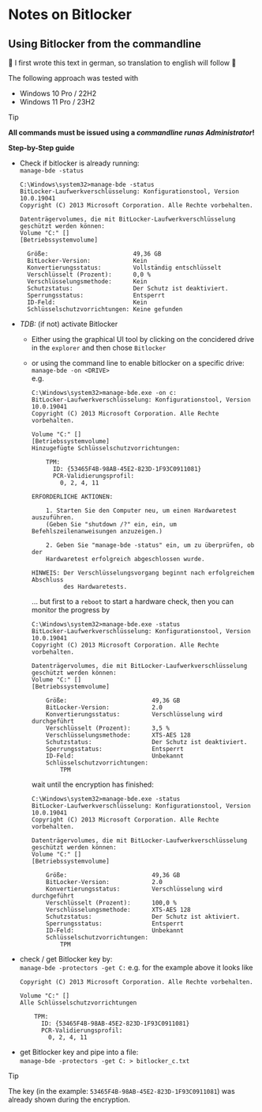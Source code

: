 # Notes on Bitlocker
## Using Bitlocker from the commandline
🚧 I first wrote this text in german, so translation to english will follow 🚧

The following approach was tested with
  * Windows 10 Pro / 22H2
  * Windows 11 Pro / 23H2

> [!TIP]
> **All commands must be issued using a *commandline runas Administrator*!**

**Step-by-Step guide**
* Check if bitlocker is already running:<br>
  `manage-bde -status`<br>
   ```
   C:\Windows\system32>manage-bde -status
   BitLocker-Laufwerkverschlüsselung: Konfigurationstool, Version 10.0.19041
   Copyright (C) 2013 Microsoft Corporation. Alle Rechte vorbehalten.

   Datenträgervolumes, die mit BitLocker-Laufwerkverschlüsselung
   geschützt werden können:
   Volume "C:" []
   [Betriebssystemvolume]

     Größe:                        49,36 GB
     BitLocker-Version:            Kein
     Konvertierungsstatus:         Vollständig entschlüsselt
     Verschlüsselt (Prozent):      0,0 %
     Verschlüsselungsmethode:      Kein
     Schutzstatus:                 Der Schutz ist deaktiviert.
     Sperrungsstatus:              Entsperrt
     ID-Feld:                      Kein
     Schlüsselschutzvorrichtungen: Keine gefunden
   ```
* _TDB:_ (if not) activate Bitlocker
  * Either using the graphical UI tool by clicking on the concidered drive in the `explorer` and then chose `Bitlocker`

  * or using the command line to enable bitlocker on a specific drive:<br>
    `manage-bde -on <DRIVE>`<br>
    e.g.
    ```
    C:\Windows\system32>manage-bde.exe -on c:
    BitLocker-Laufwerkverschlüsselung: Konfigurationstool, Version 10.0.19041
    Copyright (C) 2013 Microsoft Corporation. Alle Rechte vorbehalten.
    
    Volume "C:" []
    [Betriebssystemvolume]
    Hinzugefügte Schlüsselschutzvorrichtungen:
    
        TPM:
          ID: {53465F4B-98AB-45E2-823D-1F93C0911081}
          PCR-Validierungsprofil:
            0, 2, 4, 11
    
    ERFORDERLICHE AKTIONEN:
    
        1. Starten Sie den Computer neu, um einen Hardwaretest auszuführen.
        (Geben Sie "shutdown /?" ein, ein, um Befehlszeilenanweisungen anzuzeigen.)
    
        2. Geben Sie "manage-bde -status" ein, um zu überprüfen, ob der
        Hardwaretest erfolgreich abgeschlossen wurde.
    
    HINWEIS: Der Verschlüsselungsvorgang beginnt nach erfolgreichem Abschluss
             des Hardwaretests.
    ```  
    ... but first to a `reboot` to start a hardware check, then you can monitor the progress by <br>
    ```
    C:\Windows\system32>manage-bde.exe -status
    BitLocker-Laufwerkverschlüsselung: Konfigurationstool, Version 10.0.19041
    Copyright (C) 2013 Microsoft Corporation. Alle Rechte vorbehalten.
    
    Datenträgervolumes, die mit BitLocker-Laufwerkverschlüsselung
    geschützt werden können:
    Volume "C:" []
    [Betriebssystemvolume]
    
        Größe:                        49,36 GB
        BitLocker-Version:            2.0
        Konvertierungsstatus:         Verschlüsselung wird durchgeführt
        Verschlüsselt (Prozent):      3,5 %
        Verschlüsselungsmethode:      XTS-AES 128
        Schutzstatus:                 Der Schutz ist deaktiviert.
        Sperrungsstatus:              Entsperrt
        ID-Feld:                      Unbekannt
        Schlüsselschutzvorrichtungen:
            TPM
    ```
    wait until the encryption has finished:<br>
    ```
    C:\Windows\system32>manage-bde.exe -status
    BitLocker-Laufwerkverschlüsselung: Konfigurationstool, Version 10.0.19041
    Copyright (C) 2013 Microsoft Corporation. Alle Rechte vorbehalten.
    
    Datenträgervolumes, die mit BitLocker-Laufwerkverschlüsselung
    geschützt werden können:
    Volume "C:" []
    [Betriebssystemvolume]
    
        Größe:                        49,36 GB
        BitLocker-Version:            2.0
        Konvertierungsstatus:         Verschlüsselung wird durchgeführt
        Verschlüsselt (Prozent):      100,0 %
        Verschlüsselungsmethode:      XTS-AES 128
        Schutzstatus:                 Der Schutz ist aktiviert.
        Sperrungsstatus:              Entsperrt
        ID-Feld:                      Unbekannt
        Schlüsselschutzvorrichtungen:
            TPM
    ```
* check / get Bitlocker key by:<br>
  `manage-bde -protectors -get C:`
  e.g. for the example above it looks like
  ```
  Copyright (C) 2013 Microsoft Corporation. Alle Rechte vorbehalten.
  
  Volume "C:" []
  Alle Schlüsselschutzvorrichtungen
  
      TPM:
        ID: {53465F4B-98AB-45E2-823D-1F93C0911081}
        PCR-Validierungsprofil:
          0, 2, 4, 11
  ```  
* get Bitlocker key and pipe into a file:<br>
  `manage-bde -protectors -get C: > bitlocker_c.txt`
  
> [!TIP]
> The key (in the example: `53465F4B-98AB-45E2-823D-1F93C0911081`) was already shown during the encryption.
